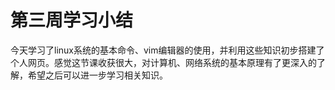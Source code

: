 # 第三周学习小结

​        今天学习了linux系统的基本命令、vim编辑器的使用，并利用这些知识初步搭建了个人网页。感觉这节课收获很大，对计算机、网络系统的基本原理有了更深入的了解，希望之后可以进一步学习相关知识。


